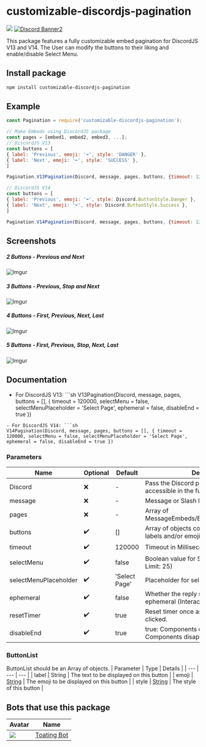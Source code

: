 # customizable-discordjs-pagination
<p>
   <a href="https://www.npmjs.com/package/customizable-discordjs-pagination"><img src="https://nodei.co/npm/customizable-discordjs-pagination.png?downloadRank=true&downloads=true&downloadRank=true&stars=true" /></a>  <a href="https://discord.gg/ju8kxnvnCw"><img src="https://discordapp.com/api/guilds/748607784735604857/widget.png?style=banner2" alt="Discord Banner2"/></a>
</p>
This package features a fully customizable embed pagination for DiscordJS V13 and V14. The User can modify the buttons to their liking and enable/disable Select Menu.

## Install package
```sh
npm install customizable-discordjs-pagination
```

## Example
```js
const Pagination = require('customizable-discordjs-pagination');

// Make Embeds using DiscordJS package
const pages = [embed1, embed2, embed3, ...];
// DiscordJS V13
const buttons = [
{ label: 'Previous', emoji: '⬅', style: 'DANGER' },
{ label: 'Next', emoji: '➡', style: 'SUCCESS' },
]

Pagination.V13Pagination(Discord, message, pages, buttons, {timeout: 120000, selectMenu: true, selectMenuPlaceholder: 'Select Page', ephemeral: false, resetTimer: true, disableEnd: true});

// DiscordJS V14
const buttons = [
{ label: 'Previous', emoji: '⬅', style: Discord.ButtonStyle.Danger },
{ label: 'Next', emoji: '➡', style: Discord.ButtonStyle.Success },
]

Pagination.V14Pagination(Discord, message, pages, buttons, {timeout: 120000, selectMenu: true, selectMenuPlaceholder: 'Select Page', ephemeral: false, resetTimer: true, disableEnd: true});
```

## Screenshots
##### 2 Buttons - Previous and Next
![Imgur](https://imgur.com/4Mo8vLv.jpg)
##### 3 Buttons - Previous, Stop and Next
![Imgur](https://imgur.com/WalreF6.jpg)
##### 4 Buttons - First, Previous, Next, Last
![Imgur](https://imgur.com/9854jTq.jpg)
##### 5 Buttons - First, Previous, Stop, Next, Last
![Imgur](https://imgur.com/vKgBYog.jpg)

## Documentation
- For DiscordJS V13: ```sh
V13Pagination(Discord, message, pages, buttons = [], { timeout = 120000, selectMenu = false, selectMenuPlaceholder = 'Select Page', ephemeral = false, disableEnd = true })
```
- For DiscordJS V14: ```sh
V14Pagination(Discord, message, pages, buttons = [], { timeout = 120000, selectMenu = false, selectMenuPlaceholder = 'Select Page', ephemeral = false, disableEnd = true })
```

### Parameters
| Name | Optional | Default | Details |
| --- | --- | --- | --- |
| Discord | ❌ | - | Pass the Discord package to be accessible in the function | 
| message |  ❌ | - | Message or Slash Interaction Accepted | 
| pages |  ❌ | - | Array of MessageEmbeds/ButtonBuilder(Pages) |  
| buttons | ✔️ | [] | Array of objects containing styles, labels and/or emojis for the buttons |
| timeout | ✔️ | 120000| Timeout in Milliseconds |
| selectMenu | ✔️ | false | Boolean value for SelectMenu  (Page Limit: 25) | 
| selectMenuPlaceholder | ✔️ | 'Select Page' | Placeholder for select menu | 
| ephemeral | ✔️ | false | Whether the reply should be ephemeral (Interaction Only) |
| resetTimer | ✔️ | true | Reset timer once an interaction is clicked. |
| disableEnd | ✔️ | true | true: Components disabled. false: Components disappeared  | 

### ButtonList
ButtonList should be an Array of objects.
| Parameter | Type | Details |
| --- | --- | --- |
| label | String | The text to be displayed on this button |
| emoji | [String](https://discord.js.org/#/docs/discord.js/13.8.0/typedef/EmojiIdentifierResolvable) | The emoji to be displayed on this button |
| style | [String](https://discord.js.org/#/docs/discord.js/13.8.0/typedef/MessageButtonStyleResolvable) | The style of this button |


## Bots that use this package
| Avatar | Name |
| --- | --- |
| ![](https://cdn.discordapp.com/avatars/710177042490064958/f6177ea17f6da9318d83b5f5d4579bc4.png?size=48) | [Toating Bot](https://discord.com/api/oauth2/authorize?client_id=710177042490064958&permissions=4063624560&scope=bot%20applications.commands) |
